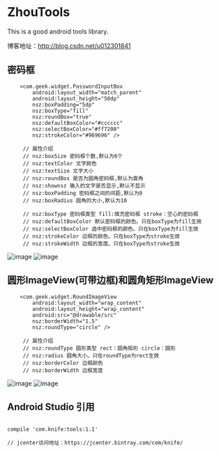 # ZhouTools
This is a good android tools library.

博客地址：http://blog.csdn.net/u012301841

## 密码框
```
	<com.geek.widget.PasswordInputBox
        android:layout_width="match_parent"
        android:layout_height="50dp"
        nsz:boxPadding="5dp"
        nsz:boxType="fill"
        nsz:roundBox="true"
        nsz:defaultBoxColor="#cccccc"
        nsz:selectBoxColor="#ff7200"
        nsz:strokeColor="#969696" />
		
	 //	属性介绍
	 // nsz:boxSize 密码框个数,默认为6个
	 // nsz:textColor 文字颜色
	 // nsz:textSize 文字大小
	 // nsz:roundBox 是否为圆角密码框,默认为直角
	 // nsz:shownsz 输入的文字是否显示,默认不显示
	 // nsz:boxPadding 密码框之间的间距,默认为0
	 // nsz:boxRadius 圆角的大小,默认为10
	 
	 // nsz:boxType 密码框类型 fill:填充密码框 stroke：空心的密码框
	 // nsz:defaultBoxColor 默认密码框的颜色。只在boxType为fill生效
	 // nsz:selectBoxColor 选中密码框的颜色。只在boxType为fill生效
	 // nsz:strokeColor 边框的颜色。只在boxType为stroke生效
	 // nsz:strokeWidth 边框的宽度。只在boxType为stroke生效
```
![image](https://github.com/chuwuwang/ZhouTools/blob/master/Screenshots/201611281022.png)
![image](https://github.com/chuwuwang/ZhouTools/blob/master/Screenshots/201611281023.png)

## 圆形ImageView(可带边框)和圆角矩形ImageView
```
	<com.geek.widget.RoundImageView
        android:layout_width="wrap_content"
        android:layout_height="wrap_content"
        android:src="@drawable/src"
        nsz:borderWidth="1.5"
        nsz:roundType="circle" />
		
	 //	属性介绍
	 // nsz:roundType 圆形类型 rect：圆角矩形 circle：圆形
	 //	nsz:radius 圆角大小。只在roundType为rect生效
     // nsz:borderColor 边框颜色
	 // nsz:borderWidth 边框宽度
```
![image](https://github.com/chuwuwang/ZhouTools/blob/master/Screenshots/201611262350.png)
![image](https://github.com/chuwuwang/ZhouTools/blob/master/Screenshots/201611262351.png)

## Android Studio 引用
```

compile 'com.knife:tools:1.1'

// jcenter访问地址：https://jcenter.bintray.com/com/knife/
```